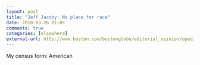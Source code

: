 ```yaml
---
layout: post  
title: "Jeff Jacoby: No place for race"  
date: 2010-03-26 01:05  
comments: true  
categories: [elsewhere]
external-url: http://www.boston.com/bostonglobe/editorial_opinion/oped/articles/2010/03/24/no_place_for_race/  
---
```


My census form: American

